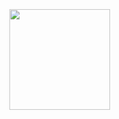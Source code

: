 <div>
  <img height="180em" src="https://github-readme-stats.vercel.app/api?username=ChristianHSousa&show_icons=true&theme=dark")/>
</div>
